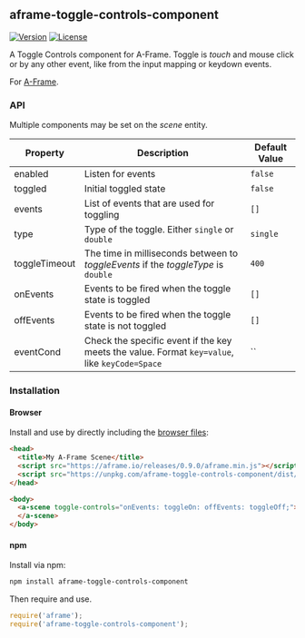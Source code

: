 ## aframe-toggle-controls-component

[![Version](http://img.shields.io/npm/v/aframe-toggle-controls-component.svg?style=flat-square)](https://npmjs.org/package/aframe-toggle-controls-component)
[![License](http://img.shields.io/npm/l/aframe-toggle-controls-component.svg?style=flat-square)](https://npmjs.org/package/aframe-toggle-controls-component)

A Toggle Controls component for A-Frame.
Toggle is _touch_ and mouse click or by any other event, like from the input mapping or keydown events.

For [A-Frame](https://aframe.io).

### API

Multiple components may be set on the _scene_ entity.

| Property | Description | Default Value |
| -------- | ----------- | ------------- |
| enabled | Listen for events | `false` |
| toggled | Initial toggled state | `false` |
| events | List of events that are used for toggling | `[]` |
| type | Type of the toggle. Either `single` or `double` | `single` |
| toggleTimeout | The time in milliseconds between to _toggleEvents_ if the _toggleType_ is `double` | `400` |
| onEvents | Events to be fired when the toggle state is toggled | `[]` |
| offEvents | Events to be fired when the toggle state is not toggled | `[]` |
| eventCond | Check the specific event if the key meets the value. Format `key=value`, like `keyCode=Space` | `` |


### Installation

#### Browser

Install and use by directly including the [browser files](dist):

```html
<head>
  <title>My A-Frame Scene</title>
  <script src="https://aframe.io/releases/0.9.0/aframe.min.js"></script>
  <script src="https://unpkg.com/aframe-toggle-controls-component/dist/aframe-toggle-controls-component.min.js"></script>
</head>

<body>
  <a-scene toggle-controls="onEvents: toggleOn: offEvents: toggleOff;">
  </a-scene>
</body>
```

#### npm

Install via npm:

```bash
npm install aframe-toggle-controls-component
```

Then require and use.

```js
require('aframe');
require('aframe-toggle-controls-component');
```
